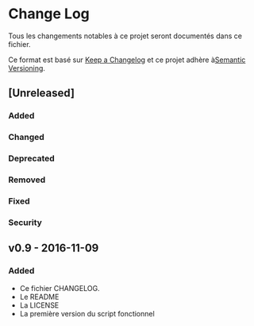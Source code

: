 # Change Log
Tous les changements notables à ce projet seront documentés dans ce fichier.

Ce format est basé sur [Keep a Changelog](http://keepachangelog.com/) 
et ce projet adhère à[Semantic Versioning](http://semver.org/).

## [Unreleased]
### Added
### Changed
### Deprecated
### Removed 
### Fixed 
### Security 

## v0.9 - 2016-11-09
### Added
- Ce fichier CHANGELOG.
- Le README
- La LICENSE
- La première version du script fonctionnel